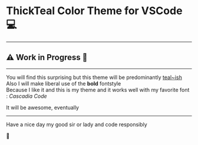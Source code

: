 # ThickTeal Color Theme for VSCode :computer: 
  ___
  :warning: Work in Progress :hammer:  
  - 
___
You will find this surprising but this theme will be predominantly <u>teal~ish</u>  
Also I will make liberal use of the **bold** fontstyle  
Because I like it and this is my theme and it works well with my favorite font : *Cascadia Code*  

It will be awesome, eventually  
- - - - - - - -
Have a nice day my good sir or lady and code responsibly   
 
 :penguin: